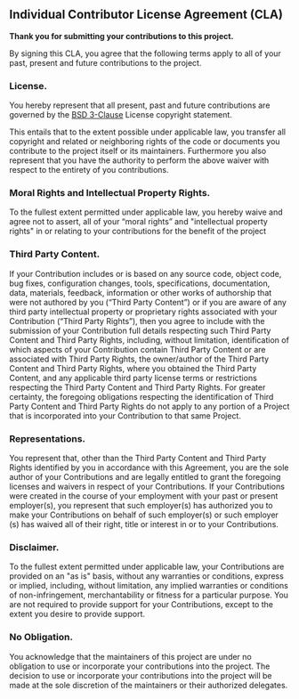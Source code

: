 ## Individual Contributor License Agreement (CLA)

**Thank you for submitting your contributions to this project.**

By signing this CLA, you agree that the following terms apply to all of your past, present and future contributions
to the project.

### License.

You hereby represent that all present, past and future contributions are governed by the [BSD 3-Clause](LICENSE) License copyright statement.

This entails that to the extent possible under applicable law, you transfer all copyright and related or neighboring rights
of the code or documents you contribute to the project itself or its maintainers.
Furthermore you also represent that you have the authority to perform the above waiver
with respect to the entirety of you contributions.

### Moral Rights and Intellectual Property Rights.

To the fullest extent permitted under applicable law, you hereby waive and agree not to assert, all of your “moral rights”  and "intellectual property rights" in or relating to your contributions for the benefit of the project

### Third Party Content.

If your Contribution includes or is based on any source code, object code, bug fixes, configuration changes, tools,
specifications, documentation, data, materials, feedback, information or other works of authorship that were not
authored by you (“Third Party Content”) or if you are aware of any third party intellectual property or proprietary
rights associated with your Contribution (“Third Party Rights”),
then you agree to include with the submission of your Contribution full details respecting such Third Party
Content and Third Party Rights, including, without limitation, identification of which aspects of your
Contribution contain Third Party Content or are associated with Third Party Rights, the owner/author of the
Third Party Content and Third Party Rights, where you obtained the Third Party Content, and any applicable
third party license terms or restrictions respecting the Third Party Content and Third Party Rights. For greater
certainty, the foregoing obligations respecting the identification of Third Party Content and Third Party Rights
do not apply to any portion of a Project that is incorporated into your Contribution to that same Project.

### Representations.

You represent that, other than the Third Party Content and Third Party Rights identified by
you in accordance with this Agreement, you are the sole author of your Contributions and are legally entitled
to grant the foregoing licenses and waivers in respect of your Contributions. If your Contributions were
created in the course of your employment with your past or present employer(s), you represent that such
employer(s) has authorized you to make your Contributions on behalf of such employer(s) or such employer
(s) has waived all of their right, title or interest in or to your Contributions.

### Disclaimer.

To the fullest extent permitted under applicable law, your Contributions are provided on an "as is"
basis, without any warranties or conditions, express or implied, including, without limitation, any implied
warranties or conditions of non-infringement, merchantability or fitness for a particular purpose. You are not
required to provide support for your Contributions, except to the extent you desire to provide support.

### No Obligation.

You acknowledge that the maintainers of this project are under no obligation to use or incorporate your contributions
into the project. The decision to use or incorporate your contributions into the project will be made at the
sole discretion of the maintainers or their authorized delegates.

